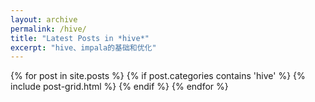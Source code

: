 ```yaml
---
layout: archive
permalink: /hive/
title: "Latest Posts in *hive*"
excerpt: "hive、impala的基础和优化"
---
```


<div class="tiles">
{% for post in site.posts %}
	{% if post.categories contains 'hive' %}
		{% include post-grid.html %}
	{% endif %}
{% endfor %}
</div><!-- /.tiles -->
